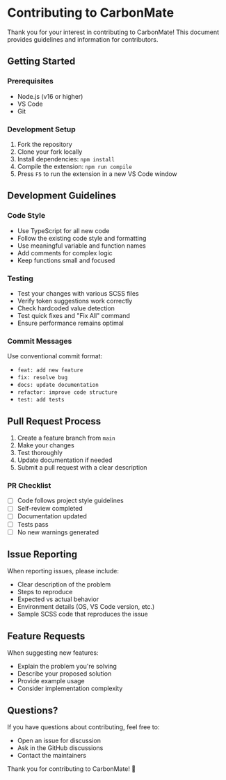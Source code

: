 # Contributing to CarbonMate

Thank you for your interest in contributing to CarbonMate! This document provides guidelines and information for contributors.

## Getting Started

### Prerequisites
- Node.js (v16 or higher)
- VS Code
- Git

### Development Setup
1. Fork the repository
2. Clone your fork locally
3. Install dependencies: `npm install`
4. Compile the extension: `npm run compile`
5. Press `F5` to run the extension in a new VS Code window

## Development Guidelines

### Code Style
- Use TypeScript for all new code
- Follow the existing code style and formatting
- Use meaningful variable and function names
- Add comments for complex logic
- Keep functions small and focused

### Testing
- Test your changes with various SCSS files
- Verify token suggestions work correctly
- Check hardcoded value detection
- Test quick fixes and "Fix All" command
- Ensure performance remains optimal

### Commit Messages
Use conventional commit format:
- `feat: add new feature`
- `fix: resolve bug`
- `docs: update documentation`
- `refactor: improve code structure`
- `test: add tests`

## Pull Request Process

1. Create a feature branch from `main`
2. Make your changes
3. Test thoroughly
4. Update documentation if needed
5. Submit a pull request with a clear description

### PR Checklist
- [ ] Code follows project style guidelines
- [ ] Self-review completed
- [ ] Documentation updated
- [ ] Tests pass
- [ ] No new warnings generated

## Issue Reporting

When reporting issues, please include:
- Clear description of the problem
- Steps to reproduce
- Expected vs actual behavior
- Environment details (OS, VS Code version, etc.)
- Sample SCSS code that reproduces the issue

## Feature Requests

When suggesting new features:
- Explain the problem you're solving
- Describe your proposed solution
- Provide example usage
- Consider implementation complexity

## Questions?

If you have questions about contributing, feel free to:
- Open an issue for discussion
- Ask in the GitHub discussions
- Contact the maintainers

Thank you for contributing to CarbonMate! 🎉 